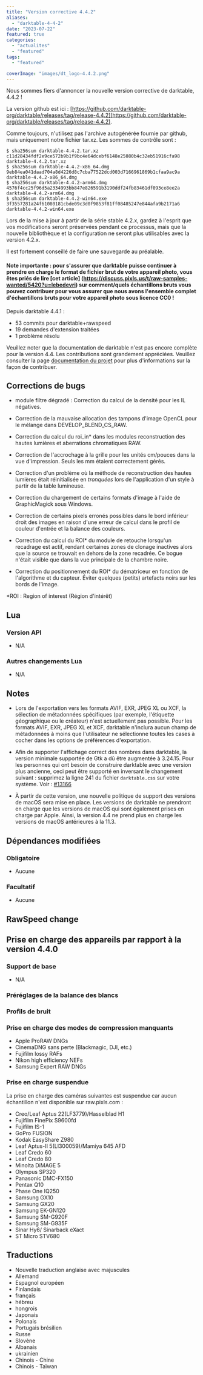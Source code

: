 ```yaml
---
title: "Version corrective 4.4.2"
aliases:
  - "darktable-4-4-2"
date: "2023-07-22"
featured: true
categories:
  - "actualites"
  - "featured"
tags:
  - "featured"

coverImage: "images/dt_logo-4.4.2.png"
---
```


Nous sommes fiers d'annoncer la nouvelle version corrective de darktable, 4.4.2 !

La version github est ici : [https://github.com/darktable-org/darktable/releases/tag/release-4.4.2](https://github.com/darktable-org/darktable/releases/tag/release-4.4.2).

Comme toujours, n'utilisez pas l'archive autogénérée fournie par
github, mais uniquement notre fichier tar.xz. Les sommes de contrôle sont :

```
$ sha256sum darktable-4.4.2.tar.xz
c11d28434fdf2e9ce572b9b1f9bc4e64dcebf6148e25080b4c32eb51916cfa98  darktable-4.4.2.tar.xz
$ sha256sum darktable-4.4.2-x86_64.dmg
9eb84ea041daad704a8d4226d8c7cba77522dcd003d7166961869b1cfaa9ac9a  darktable-4.4.2-x86_64.dmg
$ sha256sum darktable-4.4.2-arm64.dmg
4576f4cc25f96d5a2334993bb847e826591b3190ddf24fb83461df093ce8ee2a  darktable-4.4.2-arm64.dmg
$ sha256sum darktable-4.4.2-win64.exe
3f3557281a24f61080181cbde09c3d0f9853f81ff08485247e844afa9b2171a6  darktable-4.4.2-win64.exe
```

Lors de la mise à jour à partir de la série stable 4.2.x, gardez à l'esprit que vos modifications seront préservées pendant ce processus, mais que la nouvelle bibliothèque et la configuration ne seront plus utilisables avec la version 4.2.x.

Il est fortement conseillé de faire une sauvegarde au préalable.

#### Note importante : pour s'assurer que darktable puisse continuer à prendre en charge le format de fichier brut de votre appareil photo, vous êtes priés de lire [cet article] (https://discuss.pixls.us/t/raw-samples-wanted/5420?u=lebedevri) sur comment/quels échantillons bruts vous pouvez contribuer pour vous assurer que nous avons l'ensemble complet d'échantillons bruts pour votre appareil photo sous licence CC0 !

Depuis darktable 4.4.1 :

- 53 commits pour darktable+rawspeed
- 19 demandes d'extension traitées
- 1 problème résolu


Veuillez noter que la documentation de darktable n'est pas encore complète pour la version 4.4.
Les contributions sont grandement appréciées. Veuillez consulter la page
[documentation du projet](https://github.com/darktable-org/dtdocs#contributing)
pour plus d'informations sur la façon de contribuer.

## Corrections de bugs
- module filtre dégradé : Correction du calcul de la densité pour les IL négatives.

- Correction de la mauvaise allocation des tampons d'image OpenCL pour le mélange dans DEVELOP_BLEND_CS_RAW.

- Correction du calcul du roi_in* dans les modules reconstruction des hautes lumières et aberrations chromatiques RAW.

- Correction de l'accrochage à la grille pour les unités cm/pouces dans la vue d'impression. Seuls les mm étaient correctement gérés.

- Correction d'un problème où la méthode de reconstruction des hautes lumières était réinitialisée en *tronquées* lors de l'application d'un style à partir de la table lumineuse.

- Correction du chargement de certains formats d'image à l'aide de GraphicMagick sous Windows.

- Correction de certains pixels erronés possibles dans le bord inférieur droit des images en raison d'une erreur de calcul dans le profil de couleur d'entrée et la balance des couleurs.

- Correction du calcul du ROI* du module de retouche lorsqu'un recadrage est actif, rendant certaines zones de clonage inactives alors que la source se trouvait en dehors de la zone recadrée. Ce bogue n'était visible que dans la vue principale de la chambre noire.

- Correction du positionnement du ROI* du dématriceur en fonction de l'algorithme et du capteur. Éviter quelques (petits) artefacts noirs sur les bords de l'image.

*ROI : Region of interest (Région d'intérêt)

## Lua

### Version API

- N/A

### Autres changements Lua

- N/A

## Notes

- Lors de l'exportation vers les formats AVIF, EXR, JPEG XL ou XCF, la sélection de métadonnées spécifiques
  (par exemple, l'étiquette géographique ou le créateur) n'est actuellement pas possible.
  Pour les formats AVIF, EXR, JPEG XL et XCF, darktable n'inclura aucun champ de métadonnées à moins que
  l'utilisateur ne sélectionne toutes les cases à cocher dans les options de préférences d'exportation.

- Afin de supporter l'affichage correct des nombres dans darktable, la version minimale supportée de Gtk
  a dû être augmentée à 3.24.15. Pour les personnes qui ont besoin de construire darktable avec une version
  plus ancienne, ceci peut être supporté en inversant le changement suivant : supprimez la ligne 241
  du fichier `darktable.css` sur votre système. Voir : [#13166](https://github.com/darktable-org/darktable/issues/13166)

- À partir de cette version, une nouvelle politique de support des versions de macOS sera mise en place.
  Les versions de darktable ne prendront en charge que les versions de macOS qui sont également prises en charge par Apple.
  Ainsi, la version 4.4 ne prend plus en charge les versions de macOS antérieures à la 11.3.

## Dépendances modifiées

### Obligatoire

- Aucune

### Facultatif

- Aucune

## RawSpeed change


## Prise en charge des appareils par rapport à la version 4.4.0

### Support de base

- N/A

### Préréglages de la balance des blancs

### Profils de bruit

### Prise en charge des modes de compression manquants

- Apple ProRAW DNGs
- CinemaDNG sans perte (Blackmagic, DJI, etc.)
- Fujifilm lossy RAFs
- Nikon high efficiency NEFs
- Samsung Expert RAW DNGs

### Prise en charge suspendue

La prise en charge des caméras suivantes est suspendue car aucun échantillon n'est disponible sur raw.pixls.com :

- Creo/Leaf Aptus 22(LF3779)/Hasselblad H1
- Fujifilm FinePix S9600fd
- Fujifilm IS-1
- GoPro FUSION
- Kodak EasyShare Z980
- Leaf Aptus-II 5(LI300059)/Mamiya 645 AFD
- Leaf Credo 60
- Leaf Credo 80
- Minolta DiMAGE 5
- Olympus SP320
- Panasonic DMC-FX150
- Pentax Q10
- Phase One IQ250
- Samsung GX10
- Samsung GX20
- Samsung EK-GN120
- Samsung SM-G920F
- Samsung SM-G935F
- Sinar Hy6/ Sinarback eXact
- ST Micro STV680

## Traductions

- Nouvelle traduction anglaise avec majuscules
- Allemand
- Espagnol européen
- Finlandais
- français
- hébreu
- hongrois
- Japonais
- Polonais
- Portugais brésilien
- Russe
- Slovène
- Albanais
- ukrainien
- Chinois - Chine
- Chinois - Taïwan

